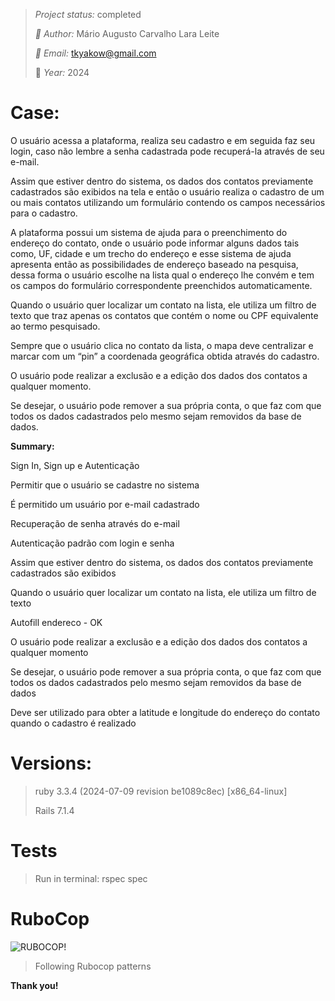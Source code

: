 > *Project status:* completed
> 
> *:busts_in_silhouette: Author:* Mário Augusto Carvalho Lara Leite
> 
> *:email: Email:* tkyakow@gmail.com
> 
> :date: *Year:* 2024
> 

# Case:
O usuário acessa a plataforma, realiza seu cadastro e em seguida faz seu login, caso não lembre a senha cadastrada pode recuperá-la através de seu e-mail.

Assim que estiver dentro do sistema, os dados dos contatos previamente cadastrados são exibidos na tela e então o usuário realiza o cadastro de um ou mais contatos utilizando um formulário contendo os campos necessários para o cadastro.

A plataforma possui um sistema de ajuda para o preenchimento do endereço do contato, onde o usuário pode informar alguns dados tais como, UF, cidade e um trecho do endereço e esse sistema de ajuda apresenta então as possibilidades de endereço baseado na pesquisa, dessa forma o usuário escolhe na lista qual o endereço lhe convém e tem os campos do formulário correspondente preenchidos automaticamente.

Quando o usuário quer localizar um contato na lista, ele utiliza um filtro de texto que traz apenas os contatos que contém o nome ou CPF equivalente ao termo pesquisado.

Sempre que o usuário clica no contato da lista, o mapa deve centralizar e marcar com um “pin” a coordenada geográfica obtida através do cadastro.

O usuário pode realizar a exclusão e a edição dos dados dos contatos a qualquer momento.

Se desejar, o usuário pode remover a sua própria conta, o que faz com que todos os dados cadastrados pelo mesmo sejam removidos da base de dados.

**Summary:**

Sign In, Sign up e Autenticação

Permitir que o usuário se cadastre no sistema

É permitido um usuário por e-mail cadastrado

Recuperação de senha através do e-mail

Autenticação padrão com login e senha

Assim que estiver dentro do sistema, os dados dos contatos previamente cadastrados são exibidos

Quando o usuário quer localizar um contato na lista, ele utiliza um filtro de texto

Autofill endereco - OK

O usuário pode realizar a exclusão e a edição dos dados dos contatos a qualquer momento

Se desejar, o usuário pode remover a sua própria conta, o que faz com que todos os dados cadastrados pelo mesmo sejam removidos da base de dados

Deve ser utilizado para obter a latitude e longitude do endereço do contato quando o cadastro é realizado

# Versions:
> ruby 3.3.4 (2024-07-09 revision be1089c8ec) [x86_64-linux]
> 
> Rails 7.1.4

# Tests
> Run in terminal: rspec spec

# RuboCop

![RUBOCOP!](https://encrypted-tbn0.gstatic.com/images?q=tbn:ANd9GcTvMSFQaCKg10EWCRxKz6sQWiTpHbiMdqjbGA&usqp=CAU)

> Following Rubocop patterns
> 
**Thank you!**
